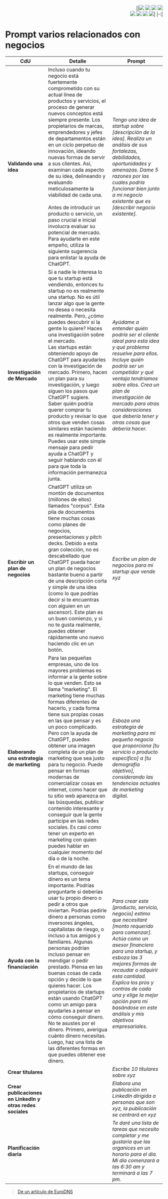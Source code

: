 <div align=right>

||[![](https://img.shields.io/badge/-Inicio-FFF?style=flat&logo=Emlakjet&logoColor=black)](/README.md) [![](https://img.shields.io/badge/-Introducción-FFF?style=flat&logo=abbrobotstudio&logoColor=black)](/documentos/intro.md) [![](https://img.shields.io/badge/-Modelos_de_lenguaje-FFF?style=flat&logo=LiveChat&logoColor=black)](/documentos/LLMs.md) [![](https://img.shields.io/badge/-Panorámica-FFF?style=flat&logo=openstreetmap&logoColor=black)](/documentos/panoramica.md)<br>  [![](https://img.shields.io/badge/-Prompts-FFF?style=flat&logo=Proton&logoColor=black)](/documentos/prompts/README.md) [![](https://img.shields.io/badge/-Ing,_de_prompts-FFF?style=flat&logo=googleearthengine&logoColor=black)](/documentos/ingenieriaDePrompts/README.md) [![](https://img.shields.io/badge/-Patrones-FFF?style=flat&logo=textpattern&logoColor=black)](/documentos/ingenieriaDePrompts/patrones/README.md) [![](https://img.shields.io/badge/-Casos_de_uso-FFF?style=flat&logo=gitbook&logoColor=black)](/documentos/casosDeUso/README.md)|
|-:|

</div>

# Prompt varios relacionados con negocios

|CdU|Detalle|Prompt|
|-|-|-|
**Validando una idea**|Incluso cuando tu negocio está fuertemente comprometido con su actual línea de productos y servicios, el proceso de generar nuevos conceptos está siempre presente. Los propietarios de marcas, emprendedores y jefes de departamentos están en un ciclo perpetuo de innovación, ideando nuevas formas de servir a sus clientes. Así, examinan cada aspecto de su idea, delineando y evaluando meticulosamente la viabilidad de cada una.<br><br>Antes de introducir un producto o servicio, un paso crucial e inicial involucra evaluar su potencial de mercado. Para ayudarte en este empeño, utiliza la siguiente sugerencia para enlistar la ayuda de ChatGPT.|*Tengo una idea de startup sobre [descripción de la idea]. Realiza un análisis de sus fortalezas, debilidades, oportunidades y amenazas. Dame 5 razones por las cuales podría funcionar bien junto a mi negocio existente que es [describir negocio existente].*
**Investigación de Mercado**|Si a nadie le interesa lo que tu startup está vendiendo, entonces tu startup no es realmente una startup. No es útil lanzar algo que la gente no desea o necesita realmente. Pero, ¿cómo puedes descubrir si la gente lo quiere? Haces una investigación sobre el mercado.<br>Las startups están obteniendo apoyo de ChatGPT para ayudarles con la investigación de mercado. Primero, hacen un plan para su investigación, y luego siguen los pasos que ChatGPT sugiere.<br>Saber quién podría querer comprar tu producto y revisar lo que otros que venden cosas similares están haciendo es realmente importante. Puedes usar este simple mensaje para pedir ayuda a ChatGPT y seguir hablando con él para que toda la información permanezca junta.|*Ayúdame a entender quién podría ser el cliente ideal para esta idea y qué problema resuelve para ellos. Incluye quién podría ser un competidor y qué ventaja tendríamos sobre ellos. Crea un plan de investigación de mercado para otras consideraciones que debería tener y otras cosas que debería hacer.*
**Escribir un plan de negocios**|ChatGPT utiliza un montón de documentos (millones de ellos) llamados "corpus". Esta pila de documentos tiene muchas cosas como planes de negocios, presentaciones y pitch decks. Debido a esta gran colección, no es descabellado que ChatGPT pueda hacer un plan de negocios bastante bueno a partir de una descripción corta y simple de una idea (como lo que podrías decir si te encuentras con alguien en un ascensor). Este plan es un buen comienzo, y si no te gusta realmente, puedes obtener rápidamente uno nuevo haciendo clic en un botón.|*Escribe un plan de negocios para mi startup que vende xyz*
**Elaborando una estrategia de marketing**|Para las pequeñas empresas, uno de los mayores problemas es informar a la gente sobre lo que venden. Esto se llama "marketing". El marketing tiene muchas formas diferentes de hacerlo, y cada forma tiene sus propias cosas en las que pensar y es un poco complicado. Pero con la ayuda de ChatGPT, puedes obtener una imagen completa de un plan de marketing que sea justo para tu negocio. Puede pensar en formas modernas de comercializar cosas en internet, como hacer que tu sitio web aparezca en las búsquedas, publicar contenido interesante y conseguir que la gente participe en las redes sociales. Es casi como tener un experto en marketing con quien puedes hablar en cualquier momento del día o de la noche.|*Esboza una estrategia de marketing para mi pequeño negocio que proporciona [tu servicio o producto específico] a [tu demografía objetivo], considerando las tendencias actuales de marketing digital.*
**Ayuda con la financiación**|En el mundo de las startups, conseguir dinero es un tema importante. Podrías preguntarte si deberías usar tu propio dinero o pedir a otros que inviertan. Podrías pedirle dinero a personas como inversores ángeles, capitalistas de riesgo, o incluso a tus amigos y familiares. Algunas personas podrían incluso pensar en mendigar o pedir prestado. Piensa en las buenas cosas de cada opción y decide lo que quieres hacer. Los propietarios de startups están usando ChatGPT como un amigo para ayudarles a pensar en cómo conseguir dinero.<br>No te asustes por el dinero. Primero, averigua cuánto dinero necesitas. Luego, haz una lista de las diferentes formas en que puedes obtener ese dinero.|*Para crear este [producto, servicio, negocio] estimo que necesitaré [monto requerido para comenzar]. Actúa como un asesor financiero para una startup, y esboza las 3 mejores formas de recaudar o adquirir esta cantidad. Explica los pros y contras de cada una y elige la mejor opción para mí basándose en este análisis y mis objetivos empresariales.*
**Crear titulares**||*Escribe 10 titulares sobre xyz*
**Crear publicaciones en LinkedIn y otras redes sociales**||*Elabora una publicación en LinkedIn dirigida a personas que son xyz, la publicación se centrará en xyz*
**Planificación diaria**||*Te daré una lista de tareas que necesito completar y me gustaría que las organices en un horario para el día. Mi día comenzará a las 6:30 am y terminará a las 7 pm.*

> [De un artículo de EuroDNS](https://www.eurodns.com/blog/chatgpt-prompts-to-use-in-your-business)